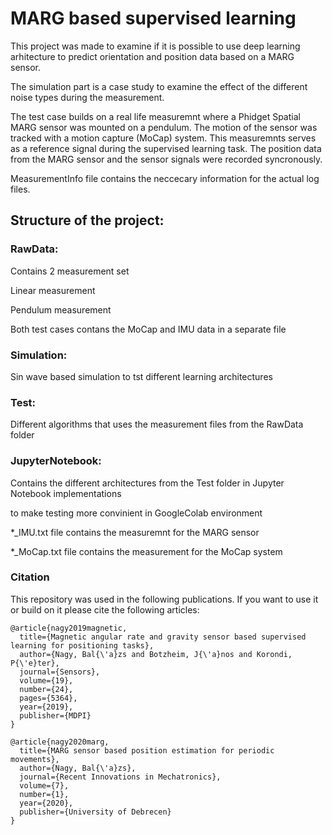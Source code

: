 # MARG based supervised learning

This project was made to examine if it is possible to use deep learning 
arhitecture to predict orientation and position data based on a MARG sensor.

The simulation part is a case study to examine the effect of the different 
noise types during the measurement.

The test case builds on a real life measuremnt where a Phidget Spatial MARG
sensor was mounted on a pendulum. The motion of the sensor was tracked with a 
motion capture (MoCap) system. This measuremnts serves as a reference signal
during the supervised learning task. The position data from the MARG sensor and 
the sensor signals were recorded syncronously.

MeasurementInfo file contains the neccecary information for the actual log files.

## Structure of the project:
### RawData:

Contains 2 measurement set

Linear measurement

Pendulum measurement

Both test cases contans the MoCap and IMU data in a separate file

### Simulation:
Sin wave based simulation to tst different learning architectures

### Test:
Different algorithms that uses the measurement files from the RawData folder

### JupyterNotebook:
Contains the different architectures from the Test folder in Jupyter Notebook implementations 

to make testing more convinient in GoogleColab environment 


*_IMU.txt file contains the measuremnt for the MARG sensor

*_MoCap.txt file contains the measurement for the MoCap system

### Citation
This repository was used in the following publications. If you want to use it or build on it please cite the following articles:

```
@article{nagy2019magnetic,
  title={Magnetic angular rate and gravity sensor based supervised learning for positioning tasks},
  author={Nagy, Bal{\'a}zs and Botzheim, J{\'a}nos and Korondi, P{\'e}ter},
  journal={Sensors},
  volume={19},
  number={24},
  pages={5364},
  year={2019},
  publisher={MDPI}
}
```

```
@article{nagy2020marg,
  title={MARG sensor based position estimation for periodic movements},
  author={Nagy, Bal{\'a}zs},
  journal={Recent Innovations in Mechatronics},
  volume={7},
  number={1},
  year={2020},
  publisher={University of Debrecen}
}
```
